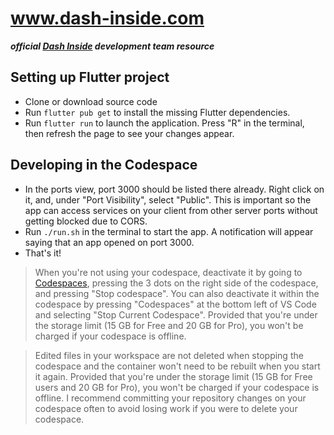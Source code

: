 # www.dash-inside.com

***official [Dash Inside](https://www.dash-inside.com) development team resource***

## Setting up Flutter project
- Clone or download source code
- Run `flutter pub get` to install the missing Flutter dependencies.
- Run `flutter run` to launch the application. Press "R" in the terminal, then refresh the page to see your changes appear.

## Developing in the Codespace
- In the ports view, port 3000 should be listed there already. Right click on it, and, under "Port Visibility", select "Public". This is important so the app can access services on your client from other server ports without getting blocked due to CORS.
- Run `./run.sh` in the terminal to start the app. A notification will appear saying that an app opened on port 3000.
- That's it!

> When you're not using your codespace, deactivate it by going to [Codespaces](https://github.com/codespaces), pressing the 3 dots on the right side of the codespace, and pressing "Stop codespace". You can also deactivate it within the codespace by pressing "Codespaces" at the bottom left of VS Code and selecting "Stop Current Codespace". Provided that you're under the storage limit (15 GB for Free and 20 GB for Pro), you won't be charged if your codespace is offline.

> Edited files in your workspace are not deleted when stopping the codespace and the container won't need to be rebuilt when you start it again. Provided that you're under the storage limit (15 GB for Free users and 20 GB for Pro), you won't be charged if your codespace is offline. I recommend committing your repository changes on your codespace often to avoid losing work if you were to delete your codespace.
